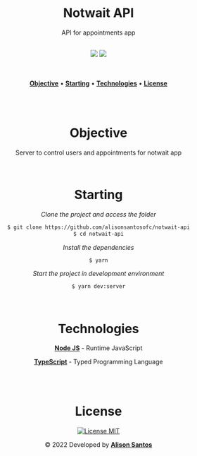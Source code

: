 <h1 align="center">Notwait API</h1>
<p align="center">API for appointments app</p>

<br>

<div align="center">
  <span><img src="https://img.shields.io/badge/Node JS-323330?style=for-the-badge&labelColor=080808&color=24B940&logo=node.js&logoColor=24B940"/></span>
  <span><img src="https://img.shields.io/badge/Typescript-323330?style=for-the-badge&labelColor=fafafa&color=1E7CE3&logo=typescript&logoColor=1E7CE3"/></span>
</div>
<br>
<br>

<p align="center">
  <a href="#objective"><b>Objective</b></a> •
  <a href="#starting"><b>Starting</b></a> •
  <a href="#technologies"><b>Technologies</b></a> •
  <a href="#license"><b>License</b></a>
</p>
<br>
<br>

<div align="center" id="objective">
  <h1>Objective</h1>
  <p>Server to control users and appointments for notwait app</p>
</div>
<br>

<div align="center" id="starting">
  <h1>Starting</h1>

  *Clone the project and access the folder*

  ```bash
  $ git clone https://github.com/alisonsantosofc/notwait-api
  $ cd notwait-api
  ```

  *Install the dependencies*

  ```bash
  $ yarn
  ```

  *Start the project in development environment*

  ```bash
  $ yarn dev:server
  ```
</div>
<br>

<div align="center" id="technologies">
  <h1>Technologies</h1>

  <p><a href="https://nodejs.org/en/about/"><b>Node JS</b></a> - Runtime JavaScript</p>

  <p><a href="https://www.typescriptlang.org/"><b>TypeScript</b></a> - Typed Programming Language</p>
</div>
<br>

<div align="center" id="license">

</div>

<br>
<div align="center" id="autor">
  <h1>License</h1>

  <p>
    <a href="https://opensource.org/licenses/MIT">
      <img src="https://img.shields.io/badge/License-MIT-blue.svg" alt="License MIT">
    </a>
  </p>

  <p>&copy; 2022 Developed by <b><a href="https://github.com/alisonsantosofc">Alison Santos</a></b></p>
</div>

